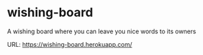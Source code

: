# wishing-board
A wishing board where you can leave you nice words to its owners

URL: https://wishing-board.herokuapp.com/
